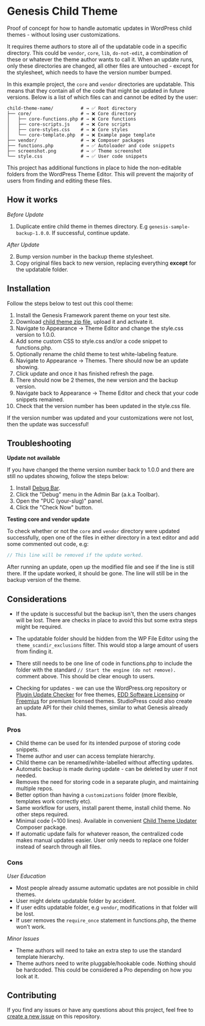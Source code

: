 # Genesis Child Theme

Proof of concept for how to handle automatic updates in WordPress child themes - without losing user customizations.

It requires theme authors to store all of the updatable code in a specific directory. This could be `vendor`, `core`, `lib`, `do-not-edit`, a combination of these or whatever the theme author wants to call it. When an update runs, only these directories are changed, all other files are untouched - except for the stylesheet, which needs to have the version number bumped.

In this example project, the `core` and `vendor` directories are updatable. This means that they contain all of the code that might be updated in future versions. Below is a list of which files can and cannot be edited by the user:

```shell
child-theme-name/          # → ✅ Root directory
├── core/                  # → ❌ Core directory
│   ├── core-functions.php # → ❌ Core functions
│   ├── core-scripts.js    # → ❌ Core scripts
│   ├── core-styles.css    # → ❌ Core styles
│   └── core-template.php  # → ❌ Example page template
├── vendor/                # → ❌ Composer packages
├── functions.php          # → ✅ Autoloader and code snippets
├── screenshot.png         # → ✅ Theme screenshot
└── style.css              # → ✅ User code snippets
```

This project has additional functions in place to hide the non-editable folders from the WordPress Theme Editor. This will prevent the majority of users from finding and editing these files.


## How it works

_Before Update_

1. Duplicate entire child theme in themes directory. E.g `genesis-sample-backup-1.0.0`. If successful, continue update.

_After Update_

2. Bump version number in the backup theme stylesheet.
3. Copy original files back to new version, replacing everything __except__ for the updatable folder.

## Installation

Follow the steps below to test out this cool theme:

1. Install the Genesis Framework parent theme on your test site.
2. Download [child theme zip file](https://github.com/seothemes/genesis-child-theme/archive/master.zip), upload it and activate it.
3. Navigate to Appearance → Theme Editor and change the style.css version to 1.0.0.
4. Add some custom CSS to style.css and/or a code snippet to functions.php.
5. Optionally rename the child theme to test white-labeling feature.
6. Navigate to Appearance → Themes. There should now be an update showing.
7. Click update and once it has finished refresh the page.
8. There should now be 2 themes, the new version and the backup version.
9. Navigate back to Appearance → Theme Editor and check that your code snippets remained.
10. Check that the version number has been updated in the style.css file.

If the version number was updated and your customizations were not lost, then the update was successful!

## Troubleshooting

__Update not available__

If you have changed the theme version number back to 1.0.0 and there are still no updates showing, follow the steps below:

1. Install [Debug Bar](https://wordpress.org/plugins/debug-bar/).
2. Click the "Debug" menu in the Admin Bar (a.k.a Toolbar).
3. Open the "PUC (your-slug)" panel.
4. Click the "Check Now" button.

__Testing core and vendor update__

To check whether or not the `core` and `vendor` directory were updated successfully, open one of the files in either directory in a text editor and add some commented out code, e.g:

```php
// This line will be removed if the update worked.
```

After running an update, open up the modified file and see if the line is still there. If the update worked, it should be gone. The line will still be in the backup version of the theme.


## Considerations

- If the update is successful but the backup isn't, then the users changes will be lost. There are checks in place to avoid this but some extra steps might be required.

- The updatable folder should be hidden from the WP File Editor using the `theme_scandir_exclusions` filter. This would stop a large amount of users from finding it.

- There still needs to be one line of code in functions.php to include the folder with the standard `// Start the engine (do not remove).` comment above. This should be clear enough to users.

- Checking for updates - we can use the WordPress.org repository or [Plugin Update Checker](https://github.com/YahnisElsts/plugin-update-checker) for free themes, [EDD Software Licensing](https://easydigitaldownloads.com/downloads/software-licensing/) or [Freemius](https://freemius.com/) for premium licensed themes. StudioPress could also create an update API for their child themes, similar to what Genesis already has.

### Pros

- Child theme can be used for its intended purpose of storing code snippets.
- Theme author and user can access template hierarchy.
- Child theme can be renamed/white-labelled without affecting updates.
- Automatic backup is made during update - can be deleted by user if not needed.
- Removes the need for storing code in a separate plugin, and maintaining multiple repos.
- Better option than having a `customizations` folder (more flexible, templates work correctly etc).
- Same workflow for users, install parent theme, install child theme. No other steps required.
- Minimal code (~100 lines). Available in convenient [Child Theme Updater](https://github.com/seothemes/child-theme-updater) Composer package.
- If automatic update fails for whatever reason, the centralized code makes manual updates easier. User only needs to replace one folder instead of search through all files.

### Cons

_User Education_

- Most people already assume automatic updates are not possible in child themes.
- User might delete updatable folder by accident.
- If user edits updatable folder, e.g `vendor`, modifications in that folder will be lost.
- If user removes the `require_once` statement in functions.php, the theme won't work.

_Minor Issues_

- Theme authors will need to take an extra step to use the standard template hierarchy.
- Theme authors need to write pluggable/hookable code. Nothing should be hardcoded. This could be considered a Pro depending on how you look at it.

## Contributing

If you find any issues or have any questions about this project, feel free to [create a new issue](https://github.com/seothemes/genesis-child-theme/issues/new) on this repository.
